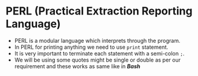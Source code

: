 # PERL (Practical Extraction Reporting Language)

- PERL is a modular language which interprets through the program. 
- In PERL for printing anything we need to use `print` statement.
- It is very important to terminate each statement with a semi-colon `;`.
- We will be using some quotes might be single or double as per our requirement and these works as same like in ***Bash***
